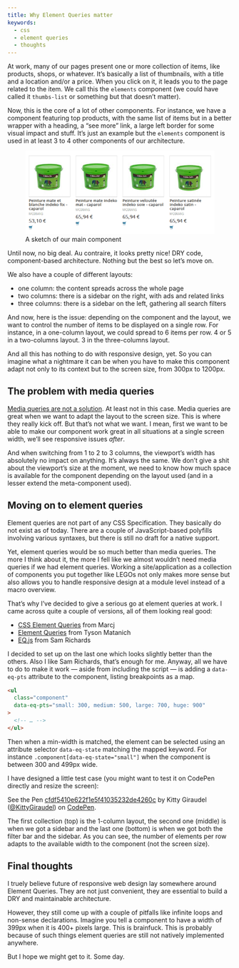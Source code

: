 ```yaml
---
title: Why Element Queries matter
keywords:
  - css
  - element queries
  - thoughts
---
```


At work, many of our pages present one or more collection of items, like products, shops, or whatever. It’s basically a list of thumbnails, with a title and a location and/or a price. When you click on it, it leads you to the page related to the item. We call this the `elements` component (we could have called it `thumbs-list` or something but that doesn’t matter).

Now, this is the core of a lot of other components. For instance, we have a component featuring top products, with the same list of items but in a better wrapper with a heading, a “see more” link, a large left border for some visual impact and stuff. It’s just an example but the `elements` component is used in at least 3 to 4 other components of our architecture.

<figure class="figure">
<img src="/assets/images/why-element-queries-matter/thumbs-list.png" alt="" />
<figcaption>A sketch of our main component</figcaption>
</figure>

Until now, no big deal. Au contraire, it looks pretty nice! DRY code, component-based architecture. Nothing but the best so let’s move on.

We also have a couple of different layouts:

- one column: the content spreads across the whole page
- two columns: there is a sidebar on the right, with ads and related links
- three columns: there is a sidebar on the left, gathering all search filters

And now, here is the issue: depending on the component and the layout, we want to control the number of items to be displayed on a single row. For instance, in a one-column layout, we could spread to 6 items per row. 4 or 5 in a two-columns layout. 3 in the three-columns layout.

And all this has nothing to do with responsive design, yet. So you can imagine what a nightmare it can be when you have to make this component adapt not only to its context but to the screen size, from 300px to 1200px.

## The problem with media queries

[Media queries are not a solution](https://ianstormtaylor.com/media-queries-are-a-hack/). At least not in this case. Media queries are great when we want to adapt the layout to the screen size. This is where they really kick off. But that’s not what we want. I mean, first we want to be able to make our component work great in all situations at a single screen width, we’ll see responsive issues _after_.

And when switching from 1 to 2 to 3 columns, the viewport’s width has absolutely no impact on anything. It’s always the same. We don’t give a shit about the viewport’s size at the moment, we need to know how much space is available for the component depending on the layout used (and in a lesser extend the meta-component used).

## Moving on to element queries

Element queries are not part of any CSS Specification. They basically do not exist as of today. There are a couple of JavaScript-based polyfills involving various syntaxes, but there is still no draft for a native support.

Yet, element queries would be so much better than media queries. The more I think about it, the more I fell like we almost wouldn’t need media queries if we had element queries. Working a site/application as a collection of components you put together like LEGOs not only makes more sense but also allows you to handle responsive design at a module level instead of a macro overview.

That’s why I’ve decided to give a serious go at element queries at work. I came across quite a couple of versions, all of them looking real good:

- [CSS Element Queries](https://github.com/marcj/css-element-queries) from Marcj
- [Element Queries](https://github.com/tysonmatanich/elementQuery) from Tyson Matanich
- [EQ.js](https://github.com/Snugug/eq.js) from Sam Richards

I decided to set up on the last one which looks slightly better than the others. Also I like Sam Richards, that’s enough for me. Anyway, all we have to do to make it work &mdash; aside from including the script &mdash; is adding a `data-eq-pts` attribute to the component, listing breakpoints as a map.

```html
<ul
  class="component"
  data-eq-pts="small: 300, medium: 500, large: 700, huge: 900"
>
  <!-- … -->
</ul>
```

Then when a min-width is matched, the element can be selected using an attribute selector `data-eq-state` matching the mapped keyword. For instance `.component[data-eq-state="small"]` when the component is between 300 and 499px wide.

I have designed a little test case (you might want to test it on CodePen directly and resize the screen):

<p data-height="460" data-theme-id="0" data-slug-hash="cfdf5410e622f1e5f41035232de4260c" data-default-tab="result" class='codepen'>See the Pen <a href='https://codepen.io/KittyGiraudel/pen/cfdf5410e622f1e5f41035232de4260c'>cfdf5410e622f1e5f41035232de4260c</a> by Kitty Giraudel (<a href='https://codepen.io/KittyGiraudel'>@KittyGiraudel</a>) on <a href='https://codepen.io'>CodePen</a>.</p>

The first collection (top) is the 1-column layout, the second one (middle) is when we got a sidebar and the last one (bottom) is when we got both the filter bar and the sidebar. As you can see, the number of elements per row adapts to the available width to the component (not the screen size).

## Final thoughts

I truely believe future of responsive web design lay somewhere around Element Queries. They are not just convenient, they are essential to build a DRY and maintainable architecture.

However, they still come up with a couple of pitfalls like infinite loops and non-sense declarations. Imagine you tell a component to have a width of 399px when it is 400+ pixels large. This is brainfuck. This is probably because of such things element queries are still not natively implemented anywhere.

But I hope we might get to it. Some day.
